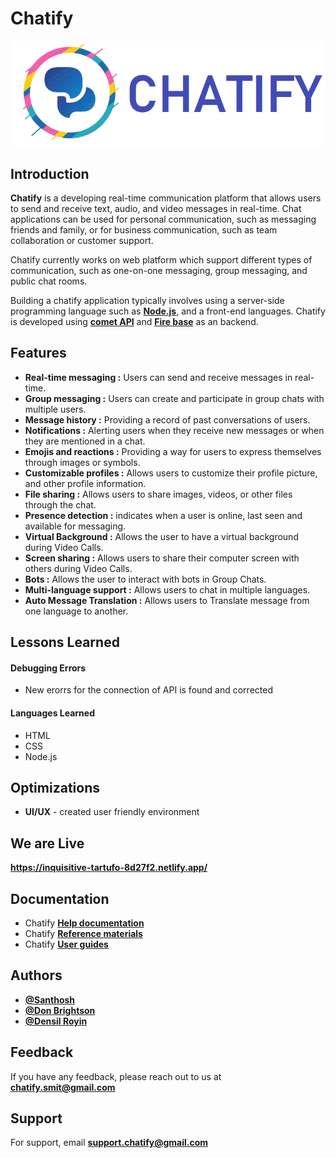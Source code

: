 
# **Chatify**
<p align="center">
  <img src="https://github.com/chatify-SMIT/Chatify/blob/master/img/readmechatify.png?raw=true" alt="Chatify">
</p>

## Introduction
**Chatify** is a developing real-time communication platform that allows users to send and receive text, audio, and video messages in real-time. Chat applications can be used for personal communication, such as messaging friends and family, or for business communication, such as team collaboration or customer support.

Chatify currently works on web platform which support different types of communication, such as one-on-one messaging, group messaging, and public chat rooms.

Building a chatify application typically involves using a server-side programming language such as [**Node.js**](https://nodejs.org/en/), and a front-end languages. Chatify is developed using [**comet API**](https://www.cometchat.com/) and [**Fire base**](https://firebase.google.com/) as an backend.
## Features

- **Real-time messaging :** Users can send and receive messages in real-time.
- **Group messaging :** Users can create and participate in group chats with multiple users.
- **Message history :** Providing a record of past conversations of users.
- **Notifications :** Alerting users when they receive new messages or when they are mentioned in a chat.
- **Emojis and reactions :** Providing a way for users to express themselves through images or symbols.
- **Customizable profiles :** Allows users to customize their profile picture, and other profile information.
- **File sharing :** Allows users to share images, videos, or other files through the chat.
- **Presence detection :** indicates when a user is online, last seen and available for messaging.
- **Virtual Background :** Allows the user to have a virtual background during Video Calls.
- **Screen sharing :** Allows users to share their computer screen with others during Video Calls.
- **Bots :** Allows the user to interact with bots in Group Chats.
- **Multi-language support :** Allows users to chat in multiple languages.
- **Auto Message Translation :** Allows users to Translate message from one language to another.

## Lessons Learned

#### Debugging Errors
- New erorrs for the connection of API is found and corrected

#### Languages Learned
- HTML
- CSS
- Node.js



## Optimizations

- **UI/UX** - created user friendly environment


## We are Live

**https://inquisitive-tartufo-8d27f2.netlify.app/**


## Documentation 
- Chatify [**Help documentation**](#) 
- Chatify [**Reference materials**](#) 
- Chatify [**User guides**](#) 
## Authors

- [**@Santhosh**](https://github.com/orgs/chatify-SMIT/people/santhoshparthiban2002)
- [**@Don Brightson**](https://github.com/orgs/chatify-SMIT/people/Dbrightson)
- [**@Densil Royin**](https://github.com/orgs/chatify-SMIT/people/Densil0223)


## Feedback

If you have any feedback, please reach out to us at **chatify.smit@gmail.com**


## Support

For support, email **support.chatify@gmail.com**

